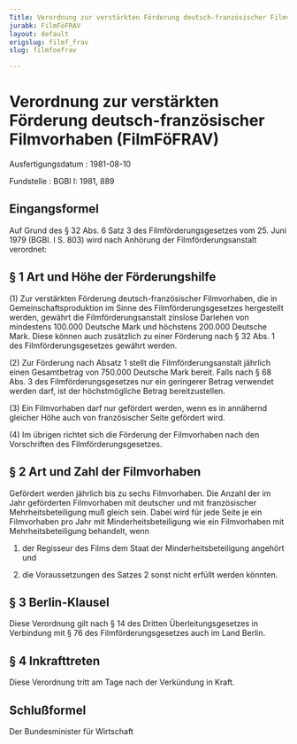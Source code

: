 ```yaml
---
Title: Verordnung zur verstärkten Förderung deutsch-französischer Filmvorhaben
jurabk: FilmFöFRAV
layout: default
origslug: filmf_frav
slug: filmfoefrav

---
```


# Verordnung zur verstärkten Förderung deutsch-französischer Filmvorhaben (FilmFöFRAV)

Ausfertigungsdatum
:   1981-08-10

Fundstelle
:   BGBl I: 1981, 889

## Eingangsformel

Auf Grund des § 32 Abs. 6 Satz 3 des Filmförderungsgesetzes vom 25.
Juni 1979 (BGBl. I S. 803) wird nach Anhörung der
Filmförderungsanstalt verordnet:

## § 1 Art und Höhe der Förderungshilfe

(1) Zur verstärkten Förderung deutsch-französischer Filmvorhaben, die
in Gemeinschaftsproduktion im Sinne des Filmförderungsgesetzes
hergestellt werden, gewährt die Filmförderungsanstalt zinslose
Darlehen von mindestens 100.000 Deutsche Mark und höchstens 200.000
Deutsche Mark. Diese können auch zusätzlich zu einer Förderung nach §
32 Abs. 1 des Filmförderungsgesetzes gewährt werden.

(2) Zur Förderung nach Absatz 1 stellt die Filmförderungsanstalt
jährlich einen Gesamtbetrag von 750.000 Deutsche Mark bereit. Falls
nach § 68 Abs. 3 des Filmförderungsgesetzes nur ein geringerer Betrag
verwendet werden darf, ist der höchstmögliche Betrag bereitzustellen.

(3) Ein Filmvorhaben darf nur gefördert werden, wenn es in annähernd
gleicher Höhe auch von französischer Seite gefördert wird.

(4) Im übrigen richtet sich die Förderung der Filmvorhaben nach den
Vorschriften des Filmförderungsgesetzes.

## § 2 Art und Zahl der Filmvorhaben

Gefördert werden jährlich bis zu sechs Filmvorhaben. Die Anzahl der im
Jahr geförderten Filmvorhaben mit deutscher und mit französischer
Mehrheitsbeteiligung muß gleich sein. Dabei wird für jede Seite je ein
Filmvorhaben pro Jahr mit Minderheitsbeteiligung wie ein Filmvorhaben
mit Mehrheitsbeteiligung behandelt, wenn

1.  der Regisseur des Films dem Staat der Minderheitsbeteiligung angehört
    und


2.  die Voraussetzungen des Satzes 2 sonst nicht erfüllt werden könnten.

## § 3 Berlin-Klausel

Diese Verordnung gilt nach § 14 des Dritten Überleitungsgesetzes in
Verbindung mit § 76 des Filmförderungsgesetzes auch im Land Berlin.

## § 4 Inkrafttreten

Diese Verordnung tritt am Tage nach der Verkündung in Kraft.

## Schlußformel

Der Bundesminister für Wirtschaft

